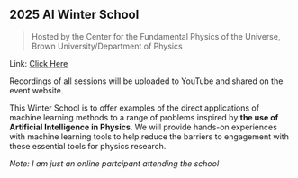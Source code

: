 ## 2025 AI Winter School 
>   Hosted by the Center for the Fundamental Physics of the Universe, Brown University/Department of Physics

Link: [Click Here](https://indico.physics.brown.edu/e/AIWinterSchool2025)

Recordings of all sessions will be uploaded to YouTube and shared on the event website.


This Winter School is to offer examples of the direct applications of machine learning methods to a range of problems inspired by **the use of Artificial Intelligence in Physics**. We will provide hands-on experiences with machine learning tools to help reduce the barriers to engagement with these essential tools for physics research. 

_Note: I am just an online partcipant attending the school_